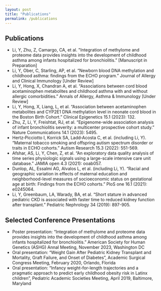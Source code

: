 ```yaml
---
layout: post
title: "Publications"
permalink: /publications
---
```


## Publications
- Li, Y, Zhu, Z, Camargo, CA, et al. "Integration of methylome and proteome data provides insights into the development of childhood asthma among infants hospitalized for bronchiolitis.” [Manuscript in Preparation]
- Li, Y, Ober, C, Starling, AP, et al. “Newborn blood DNA methylation and childhood asthma: findings from the ECHO program.” Journal of Allergy and Clinical Immunology [Under Review]
- Li, Y, Hong, X, Chandran A, et al. “Associations between cord blood acetaminophen metabolites and childhood asthma with and without allergic comorbidities.” Annals of Allergy, Asthma & Immunology [Under Review]
- Li, Y, Hong, X, Liang, L, et al. “Association between acetaminophen metabolites and CYP2E1 DNA methylation level in neonate cord blood in the Boston Birth Cohort.” Clinical Epigenetics 15.1 (2023): 132.
- Zhu, Z, Li, Y, Freishtat, RJ, et al. “Epigenome-wide association analysis of infant bronchiolitis severity: a multicenter prospective cohort study.” Nature Communications 14.1 (2023): 5495.
- Hertz‐Picciotto I, Korrick SA, Ladd‐Acosta C, et al. (including Li, Y). “Maternal tobacco smoking and offspring autism spectrum disorder or traits in ECHO cohorts.” Autism Research 15.3 (2022): 551-569.
- Afshar, AS, Li, Y, Chen, Z, et al. “An exploratory data quality analysis of time series physiologic signals using a large-scale intensive care unit database.” JAMIA open 4.3 (2021): ooab057.
- Dunlop, AL, Essalmi AG, Alvalos L, et al. (including Li, Y). “Racial and geographic variation in effects of maternal education and neighborhood-level measures of socioeconomic status on gestational age at birth: Findings from the ECHO cohorts.” PloS one 16.1 (2021): e0245064.
- Li, Y, Greenbaum, LA, Warady, BA, et al. “Short stature in advanced pediatric CKD is associated with faster time to reduced kidney function after transplant.” Pediatric Nephrology 34 (2019): 897-905.

## Selected Conference Presentations
- Poster presentation: “Integration of methylome and proteome data provides insights into the development of childhood asthma among infants hospitalized for bronchiolitis.” American Society for Human Genetics (ASHG) Annal Meeting, November 2023, Washington DC
- Oral presentation: “Weight Gain After Pediatric Kidney Transplant and Mortality, Graft Failure, and Onset of Diabetes”, Academic Surgical Congress Meeting, February 2020, Orlando, Florida
- Oral presentation: “Infancy weight-for-length trajectories and a pragmatic approach to predict early childhood obesity risk in Latinx children”, Pediatric Academic Societies Meeting, April 2019, Baltimore, Maryland
